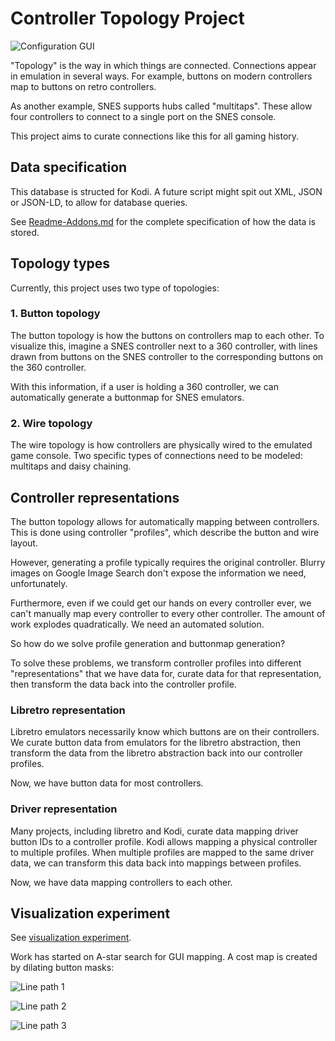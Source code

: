 # Controller Topology Project

![Configuration GUI](scripts/docs/ConfigurationGUI.png)

"Topology" is the way in which things are connected. Connections appear in emulation in several ways. For example, buttons on modern controllers map to buttons on retro controllers.

As another example, SNES supports hubs called "multitaps". These allow four controllers to connect to a single port on the SNES console.

This project aims to curate connections like this for all gaming history.

## Data specification

This database is structed for Kodi. A future script might spit out XML, JSON or JSON-LD, to allow for database queries.

See [Readme-Addons.md](Readme-Addons.md) for the complete specification of how the data is stored.

## Topology types

Currently, this project uses two type of topologies:

### 1. Button topology

The button topology is how the buttons on controllers map to each other. To visualize this, imagine a SNES controller next to a 360 controller, with lines drawn from buttons on the SNES controller to the corresponding buttons on the 360 controller.

With this information, if a user is holding a 360 controller, we can automatically generate a buttonmap for SNES emulators.

### 2. Wire topology

The wire topology is how controllers are physically wired to the emulated game console. Two specific types of connections need to be modeled: multitaps and daisy chaining.

## Controller representations

The button topology allows for automatically mapping between controllers. This is done using controller "profiles", which describe the button and wire layout.

However, generating a profile typically requires the original controller. Blurry images on Google Image Search don't expose the information we need, unfortunately.

Furthermore, even if we could get our hands on every controller ever, we can't manually map every controller to every other controller. The amount of work explodes quadratically. We need an automated solution.

So how do we solve profile generation and buttonmap generation?

To solve these problems, we transform controller profiles into different "representations" that we have data for, curate data for that representation, then transform the data back into the controller profile.

### Libretro representation

Libretro emulators necessarily know which buttons are on their controllers. We curate button data from emulators for the libretro abstraction, then transform the data from the libretro abstraction back into our controller profiles.

Now, we have button data for most controllers.

### Driver representation

Many projects, including libretro and Kodi, curate data mapping driver button IDs to a controller profile. Kodi allows mapping a physical controller to multiple profiles. When multiple profiles are mapped to the same driver data, we can transform this data back into mappings between profiles.

Now, we have data mapping controllers to each other.

## Visualization experiment

See [visualization experiment](scripts).

Work has started on A-star search for GUI mapping. A cost map is created by dilating button masks:

![Line path 1](scripts/docs/Linepath1.png)

![Line path 2](scripts/docs/Linepath2.png)

![Line path 3](scripts/docs/Linepath3.png)
